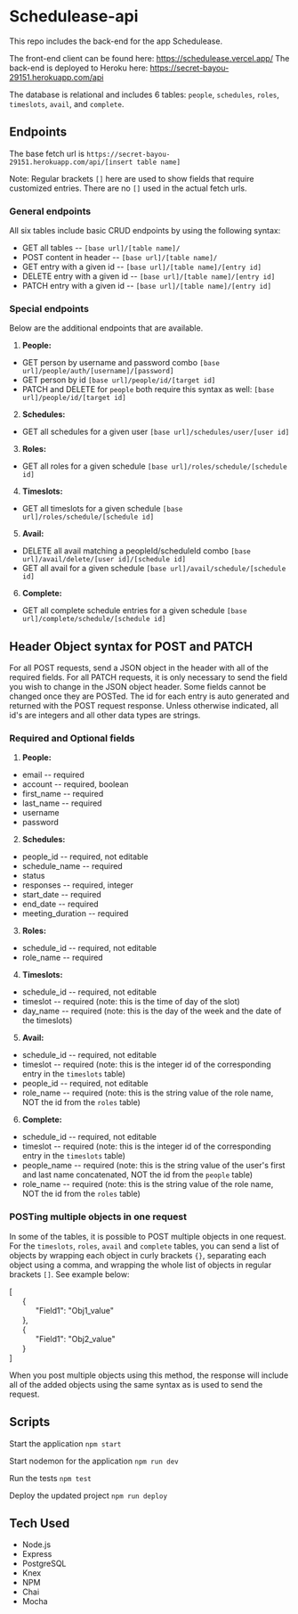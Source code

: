 # Schedulease-api

This repo includes the back-end for the app Schedulease. 

The front-end client can be found here: https://schedulease.vercel.app/
The back-end is deployed to Heroku here: https://secret-bayou-29151.herokuapp.com/api

The database is relational and includes 6 tables: `people`, `schedules`, `roles`, `timeslots`, `avail`, and `complete`.

## Endpoints
The base fetch url is `https://secret-bayou-29151.herokuapp.com/api/[insert table name]`

Note: Regular brackets `[]` here are used to show fields that require customized entries. There are no `[]` used in the actual fetch urls.

### General endpoints
All six tables include basic CRUD endpoints by using the following syntax:
* GET all tables -- `[base url]/[table name]/`
* POST content in header -- `[base url]/[table name]/`
* GET entry with a given id -- `[base url]/[table name]/[entry id]`
* DELETE entry with a given id -- `[base url]/[table name]/[entry id]`
* PATCH entry with a given id -- `[base url]/[table name]/[entry id]`

### Special endpoints
Below are the additional endpoints that are available.
1. **People:**
* GET person by username and password combo `[base url]/people/auth/[username]/[password]`
* GET person by id `[base url]/people/id/[target id]`
* PATCH and DELETE for `people` both require this syntax as well: `[base url]/people/id/[target id]`

2. **Schedules:**
* GET all schedules for a given user `[base url]/schedules/user/[user id]`


3. **Roles:**
* GET all roles for a given schedule `[base url]/roles/schedule/[schedule id]`

4. **Timeslots:**
* GET all timeslots for a given schedule `[base url]/roles/schedule/[schedule id]`

5. **Avail:**
* DELETE all avail matching a peopleId/scheduleId combo `[base url]/avail/delete/[user id]/[schedule id]`
* GET all avail for a given schedule `[base url]/avail/schedule/[schedule id]`

6. **Complete:**
* GET all complete schedule entries for a given schedule `[base url]/complete/schedule/[schedule id]`

## Header Object syntax for POST and PATCH
For all POST requests, send a JSON object in the header with all of the required fields. For all PATCH requests, it is only necessary to send the field you wish to change in the JSON object header. Some fields cannot be changed once they are POSTed. The id for each entry is auto generated and returned with the POST request response. Unless otherwise indicated, all id's are integers and all other data types are strings.

### Required and Optional fields 

1. **People:**
* email -- required
* account -- required, boolean
* first_name -- required
* last_name -- required
* username
* password

2. **Schedules:**
* people_id -- required, not editable
* schedule_name -- required
* status
* responses -- required, integer
* start_date -- required
* end_date -- required
* meeting_duration -- required

3. **Roles:**
* schedule_id -- required, not editable
* role_name -- required

4. **Timeslots:**
* schedule_id -- required, not editable
* timeslot -- required (note: this is the time of day of the slot)
* day_name -- required (note: this is the day of the week and the date of the timeslots)

5. **Avail:**
* schedule_id -- required, not editable
* timeslot -- required (note: this is the integer id of the corresponding entry in the `timeslots` table)
* people_id -- required, not editable
* role_name -- required (note: this is the string value of the role name, NOT the id from the `roles` table)

6. **Complete:**
* schedule_id -- required, not editable
* timeslot -- required (note: this is the integer id of the corresponding entry in the `timeslots` table)
* people_name -- required (note: this is the string value of the user's first and last name concatenated, NOT the id from the `people` table)
* role_name -- required (note: this is the string value of the role name, NOT the id from the `roles` table)

### POSTing multiple objects in one request

In some of the tables, it is possible to POST multiple objects in one request. For the `timeslots`, `roles`, `avail` and `complete` tables, you can send a list of objects by wrapping each object in curly brackets `{}`, separating each object using a comma, and wrapping the whole list of objects in regular brackets `[]`. See example below:

[ <br/>
&nbsp;&nbsp;&nbsp;&nbsp;&nbsp;&nbsp;{<br/>
&nbsp;&nbsp;&nbsp;&nbsp;&nbsp;&nbsp;&nbsp;&nbsp;&nbsp;&nbsp;&nbsp;&nbsp;"Field1": "Obj1_value"<br/>
&nbsp;&nbsp;&nbsp;&nbsp;&nbsp;&nbsp;},<br/>
&nbsp;&nbsp;&nbsp;&nbsp;&nbsp;&nbsp;{<br/>
&nbsp;&nbsp;&nbsp;&nbsp;&nbsp;&nbsp;&nbsp;&nbsp;&nbsp;&nbsp;&nbsp;&nbsp;"Field1": "Obj2_value"<br/>
&nbsp;&nbsp;&nbsp;&nbsp;&nbsp;&nbsp;}<br/>
]<br/>

When you post multiple objects using this method, the response will include all of the added objects using the same syntax as is used to send the request.

## Scripts

Start the application `npm start`

Start nodemon for the application `npm run dev`

Run the tests `npm test`

Deploy the updated project `npm run deploy`

## Tech Used
* Node.js
* Express 
* PostgreSQL
* Knex
* NPM
* Chai
* Mocha